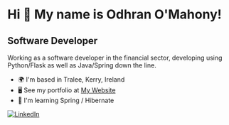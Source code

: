 Hi 👋 My name is Odhran O'Mahony!
=================================

Software Developer
------------------

Working as a software developer in the financial sector, developing using Python/Flask as well as Java/Spring down the line.

* 🌍  I'm based in Tralee, Kerry, Ireland
* 🖥️  See my portfolio at [My Website](http://odhranmahony.com)
* 🧠  I'm learning Spring / Hibernate

[![LinkedIn](https://img.shields.io/badge/LinkedIn-%230077B5.svg?logo=linkedin&logoColor=white)](https://linkedin.com/in/odhranmahony)
